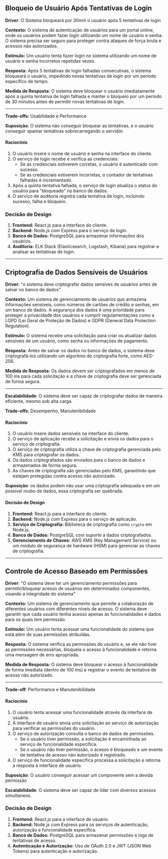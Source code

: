 
## Bloqueio de Usuário Após Tentativas de Login

**Driver**: O Sistema bloqueará por 30min o usuário após 5 tentativas de login

**Contexto:** O sistema de autenticação de usuários para um portal online, onde os usuários podem fazer login utilizando um nome de usuário e senha. O sistema precisa ser seguro para proteger contra ataques de força bruta e acessos não autorizados.

**Estímulo:** Um usuário tenta fazer login no sistema utilizando um nome de usuário e senha incorretos repetidas vezes.

**Resposta:** Após 5 tentativas de login falhadas consecutivas, o sistema bloqueará o usuário, impedindo novas tentativas de login por um período específico de tempo.

**Medida de Resposta:** O sistema deve bloquear o usuário imediatamente após a quinta tentativa de login falhada e manter o bloqueio por um período de 30 minutos antes de permitir novas tentativas de login.

---
**Trade-offs**: Usabilidade e Performance

**Suposição**: O sistema não conseguir bloquear as tentativas, e o usuário conseguir spamar tentativas sobrecarregando o servidor.
#### Raciocínio
1. O usuário insere o nome de usuário e senha na interface do cliente.
2. O serviço de login recebe e verifica as credenciais:
    - Se as credenciais estiverem corretas, o usuário é autenticado com sucesso.
    - Se as credenciais estiverem incorretas, o contador de tentativas falhadas é incrementado.
3. Após a quinta tentativa falhada, o serviço de login atualiza o status do usuário para "bloqueado" no banco de dados.
4. O serviço de auditoria registra cada tentativa de login, incluindo sucesso, falha e bloqueio.
### Decisão de Design
1. **Frontend:** React.js para a interface do cliente.
2. **Backend:** Node.js com Express para o serviço de login.
3. **Banco de Dados:** PostgreSQL para armazenar informações dos usuários.
4. **Auditoria:** ELK Stack (Elasticsearch, Logstash, Kibana) para registrar e analisar as tentativas de login.
---
## Criptografia de Dados Sensíveis de Usuários

**Driver**: "o sistema deve criptografar dados sensives de usuários antes de salvar no banco de dados"

**Contexto:** Um sistema de gerenciamento de usuários que armazena informações sensíveis, como números de cartões de crédito e senhas, em um banco de dados. A segurança dos dados é uma prioridade para proteger a privacidade dos usuários e cumprir regulamentações como a LGPD (Lei Geral de Proteção de Dados) e GDPR (General Data Protection Regulation).

**Estímulo:** O sistema recebe uma solicitação para criar ou atualizar dados sensíveis de um usuário, como senha ou informações de pagamento.

**Resposta:** Antes de salvar os dados no banco de dados, o sistema deve criptografá-los utilizando um algoritmo de criptografia forte, como AES-256.

**Medida de Resposta:** Os dados devem ser criptografados em menos de 100 ms para cada solicitação e a chave de criptografia deve ser gerenciada de forma segura.

---
 **Escalabilidade**: O sistema deve ser capaz de criptografar dados de maneira eficiente, mesmo sob alta carga.

**Trade-offs**:  Desempenho, Manutenibilidade
#### Raciocínio
1. O usuário insere dados sensíveis na interface do cliente.
2. O serviço de aplicação recebe a solicitação e envia os dados para o serviço de criptografia.
3. O serviço de criptografia utiliza a chave de criptografia gerenciada pelo KMS para criptografar os dados.
4. Os dados criptografados são enviados para o banco de dados e armazenados de forma segura.
5. As chaves de criptografia são gerenciadas pelo KMS, garantindo que estejam protegidas contra acesso não autorizado.

**Suposição**: os dados podem não usar uma criptografia adequada e em um possível roubo de dados, essa criptografia ser quebrada.
#### Decisão de Design
1. **Frontend:** React.js para a interface do cliente.
2. **Backend:** Node.js com Express para o serviço de aplicação.
3. **Serviço de Criptografia:** Biblioteca de criptografia como `crypto` em Node.js.
4. **Banco de Dados:** PostgreSQL com suporte a dados criptografados.
5. **Gerenciamento de Chaves:** AWS KMS (Key Management Service) ou um módulo de segurança de hardware (HSM) para gerenciar as chaves de criptografia.

---
## Controle de Acesso Baseado em Permissões

**Driver**: "O sistema deve ter um gerenciamento permissões para permitir/bloquear acesso de usuários em determinados componentes, visando a integridade do sistema"

**Contexto:** Um sistema de gerenciamento que permite a colaboração de diferentes usuários com diferentes níveis de acesso. O sistema deve garantir que cada usuário tenha acesso apenas às funcionalidades e dados para os quais tem permissão.

**Estímulo:** Um usuário tenta acessar uma funcionalidade do sistema que está além de suas permissões atribuídas.

**Resposta:** O sistema verifica as permissões do usuário e, se ele não tiver as permissões necessárias, bloqueia o acesso à funcionalidade e retorna uma mensagem de erro apropriada.

**Medida de Resposta:** O sistema deve bloquear o acesso à funcionalidade de forma imediata (dentro de 100 ms) e registrar o evento de tentativa de acesso não autorizado.

---
 **Trade-off**:  Performance e Manutenibilidade
#### Raciocínio
1. O usuário tenta acessar uma funcionalidade através da interface de usuário.
2. A interface de usuário envia uma solicitação ao serviço de autorização para verificar as permissões do usuário.
3. O serviço de autorização consulta o banco de dados de permissões.
    - Se o usuário tiver permissão, a solicitação é encaminhada ao serviço de funcionalidade específica.
    - Se o usuário não tiver permissão, o acesso é bloqueado e um evento de tentativa de acesso não autorizado é registrado.
4. O serviço de funcionalidade específica processa a solicitação e retorna a resposta à interface de usuário.

**Suposição**: O usuário conseguir acessar um componente sem a devida permissão

**Escalabilidade**: O sistema deve ser capaz de lidar com diversos acessos simultaneos.
### Decisão de Design
1. **Frontend:** React.js para a interface de usuário.
2. **Backend:** Node.js com Express para os serviços de autenticação, autorização e funcionalidade específica.
3. **Banco de Dados:** PostgreSQL para armazenar permissões e logs de tentativas de acesso.
4. **Autenticação e Autorização:** Uso de OAuth 2.0 e JWT (JSON Web Tokens) para autenticação e autorização.